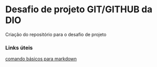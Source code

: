 # Desafio de projeto GIT/GITHUB da DIO
Criação do repositório para o desafio de projeto

### Links úteis

[comando básicos para markdown](https://www.markdownguide.org/basic-syntax/)
